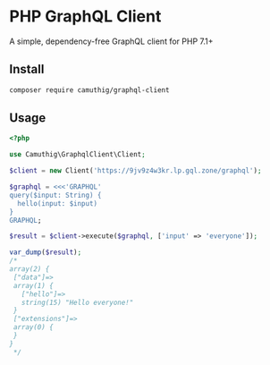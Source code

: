 # PHP GraphQL Client

A simple, dependency-free GraphQL client for PHP 7.1+

## Install

```bash
composer require camuthig/graphql-client
```

## Usage

```php
<?php

use Camuthig\GraphqlClient\Client;

$client = new Client('https://9jv9z4w3kr.lp.gql.zone/graphql');

$graphql = <<<'GRAPHQL'
query($input: String) {
  hello(input: $input)
}
GRAPHQL;

$result = $client->execute($graphql, ['input' => 'everyone']);

var_dump($result);
/*
array(2) {
 ["data"]=>
 array(1) {
   ["hello"]=>
   string(15) "Hello everyone!"
 }
 ["extensions"]=>
 array(0) {
 }
}
 */

```